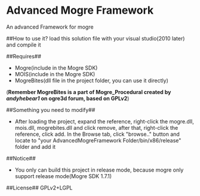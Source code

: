  Advanced Mogre Framework
=============
An advanced Framework for mogre

##How to use it?
load this solution file with your visual studio(2010 later) and compile it

##Requires##
* Mogre(include in the Mogre SDK)
* MOIS(include in the Mogre SDK)
* MogreBites(dll file in the project folder, you can use it directly)
<p>(<b>Remember MogreBites is a part of Mogre_Procedural created by <i>andyhebear1</i> on ogre3d forum, based on GPLv2</b>)

##Something you need to modify##
* After loading the project, expand the reference, right-click the mogre.dll, mois.dll, mogrebites.dll and click remove, after that, right-click the reference, click add. In the Browse tab, click "browse.." button and locate to "your AdvancedMogreFramework Folder/bin/x86/release" folder and add it

##Notice##
* You only can build this project in release mode, because mogre only support release mode(Mogre SDK 1.7.1)

##License##
GPLv2+LGPL
